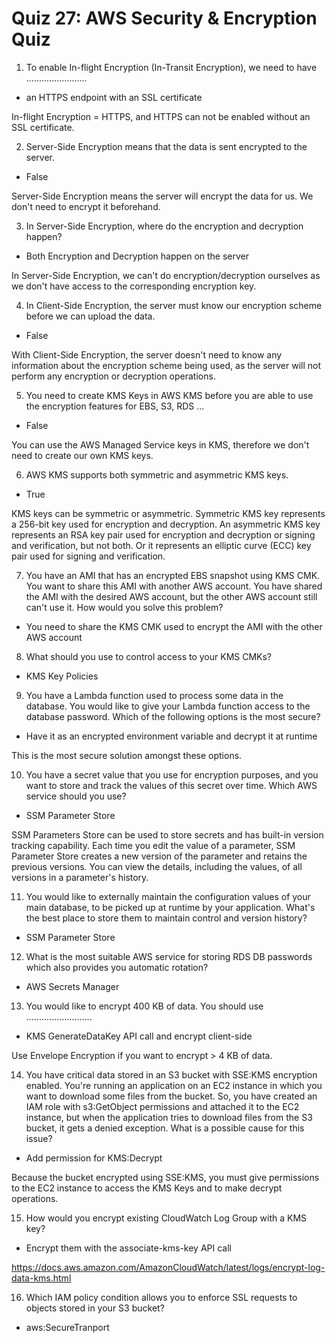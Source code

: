 # Quiz 27: AWS Security & Encryption Quiz

1. To enable In-flight Encryption (In-Transit Encryption), we need to have ........................

- an HTTPS endpoint with an SSL certificate

In-flight Encryption = HTTPS, and HTTPS can not be enabled without an SSL certificate.

2. Server-Side Encryption means that the data is sent encrypted to the server.

- False

Server-Side Encryption means the server will encrypt the data for us. We don't need to encrypt it beforehand.

3. In Server-Side Encryption, where do the encryption and decryption happen?

- Both Encryption and Decryption happen on the server

In Server-Side Encryption, we can't do encryption/decryption ourselves as we don't have access to the corresponding encryption key.

4. In Client-Side Encryption, the server must know our encryption scheme before we can upload the data.

- False

With Client-Side Encryption, the server doesn't need to know any information about the encryption scheme being used, as the server will not perform any encryption or decryption operations.

5. You need to create KMS Keys in AWS KMS before you are able to use the encryption features for EBS, S3, RDS ...

- False

You can use the AWS Managed Service keys in KMS, therefore we don't need to create our own KMS keys.

6. AWS KMS supports both symmetric and asymmetric KMS keys.

- True

KMS keys can be symmetric or asymmetric. Symmetric KMS key represents a 256-bit key used for encryption and decryption. An asymmetric KMS key represents an RSA key pair used for encryption and decryption or signing and verification, but not both. Or it represents an elliptic curve (ECC) key pair used for signing and verification.

7. You have an AMI that has an encrypted EBS snapshot using KMS CMK. You want to share this AMI with another AWS account. You have shared the AMI with the desired AWS account, but the other AWS account still can't use it. How would you solve this problem?

- You need to share the KMS CMK used to encrypt the AMI with the other AWS account

8. What should you use to control access to your KMS CMKs?

- KMS Key Policies

9. You have a Lambda function used to process some data in the database. You would like to give your Lambda function access to the database password. Which of the following options is the most secure?

- Have it as an encrypted environment variable and decrypt it at runtime

This is the most secure solution amongst these options.

10. You have a secret value that you use for encryption purposes, and you want to store and track the values of this secret over time. Which AWS service should you use?

- SSM Parameter Store

SSM Parameters Store can be used to store secrets and has built-in version tracking capability. Each time you edit the value of a parameter, SSM Parameter Store creates a new version of the parameter and retains the previous versions. You can view the details, including the values, of all versions in a parameter's history.

11. You would like to externally maintain the configuration values of your main database, to be picked up at runtime by your application. What's the best place to store them to maintain control and version history?

- SSM Parameter Store

12. What is the most suitable AWS service for storing RDS DB passwords which also provides you automatic rotation?

- AWS Secrets Manager

13. You would like to encrypt 400 KB of data. You should use ..........................

- KMS GenerateDataKey API call and encrypt client-side

Use Envelope Encryption if you want to encrypt > 4 KB of data.

14. You have critical data stored in an S3 bucket with SSE:KMS encryption enabled. You're running an application on an EC2 instance in which you want to download some files from the bucket. So, you have created an IAM role with s3:GetObject permissions and attached it to the EC2 instance, but when the application tries to download files from the S3 bucket, it gets a denied exception. What is a possible cause for this issue?

- Add permission for KMS:Decrypt

Because the bucket encrypted using SSE:KMS, you must give permissions to the EC2 instance to access the KMS Keys and to make decrypt operations.

15. How would you encrypt existing CloudWatch Log Group with a KMS key?

- Encrypt them with the associate-kms-key API call

https://docs.aws.amazon.com/AmazonCloudWatch/latest/logs/encrypt-log-data-kms.html

16. Which IAM policy condition allows you to enforce SSL requests to objects stored in your S3 bucket?

- aws:SecureTranport